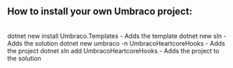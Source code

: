 ## How to install your own Umbraco project:
<br/>
  dotnet new install Umbraco.Templates - Adds the template
  dotnet new sln - Adds the solution
  dotnet new umbraco -n UmbracoHeartcoreHooks - Adds the project
  dotnet sln add UmbracoHeartcoreHooks - Adds the project to the solution
<br/>
